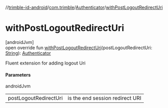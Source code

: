 //[trimble-id-android](../../../index.md)/[com.trimble](../index.md)/[Authenticator](index.md)/[withPostLogoutRedirectUri](with-post-logout-redirect-uri.md)

# withPostLogoutRedirectUri

[androidJvm]\
open override fun [withPostLogoutRedirectUri](with-post-logout-redirect-uri.md)(postLogoutRedirectUri: [String](https://kotlinlang.org/api/latest/jvm/stdlib/kotlin/-string/index.html)): [Authenticator](index.md)

Fluent extension for adding logout Uri

#### Parameters

androidJvm

| | |
|---|---|
| postLogoutRedirectUri | is the end session redirect URI |
